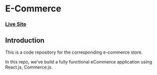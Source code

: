 # E-Commerce
### [Live Site](https://suraj-rajput-ecommerce.netlify.app/)

## Introduction
This is a code repository for the corresponding e-commerce store. 

In this repo, we've build a fully functional eCommerce application using React.js, Commerce.js. 
